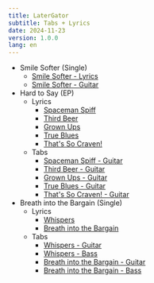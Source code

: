```yaml
---
title: LaterGator
subtitle: Tabs + Lyrics
date: 2024-11-23
version: 1.0.0
lang: en
---
```


- Smile Softer (Single)
  - [Smile Softer - Lyrics](./lyrics/lyrics_smile_softer.html)
  - [Smile Softer - Guitar](./tabs/smile_softer_guitar.html)
- Hard to Say (EP)
  - Lyrics
    - [Spaceman Spiff](./lyrics/lyrics_spaceman_spiff.html)
    - [Third Beer](./lyrics/lyrics_third_beer.html)
    - [Grown Ups](./lyrics/lyrics_grown_ups.html)
    - [True Blues](./lyrics/lyrics_true_blues.html)
    - [That's So Craven!](./lyrics/lyrics_thats_so_craven.html)
  - Tabs
    - [Spaceman Spiff - Guitar](./tabs/spaceman_spiff_guitar.html)
    - [Third Beer - Guitar](./tabs/third_beer_guitar.html)
    - [Grown Ups - Guitar](./tabs/grown_ups_guitar.html)
    - [True Blues - Guitar](./tabs/true_blues_guitar.html)
    - [That's So Craven! - Guitar](./tabs/thats_so_craven_guitar.html)
- Breath into the Bargain (Single)
  - Lyrics
    - [Whispers](./lyrics/lyrics_whispers.html)
    - [Breath into the Bargain](./lyrics/lyrics_bitb.html)
  - Tabs
    - [Whispers - Guitar](./tabs/whispers_guitar.html)
    - [Whispers - Bass](./tabs/whispers_bass.html)
    - [Breath into the Bargain - Guitar](./tabs/breath_into_the_bargain_guitar.html)
    - [Breath into the Bargain - Bass](./tabs/breath_into_the_bargain_bass.html)
